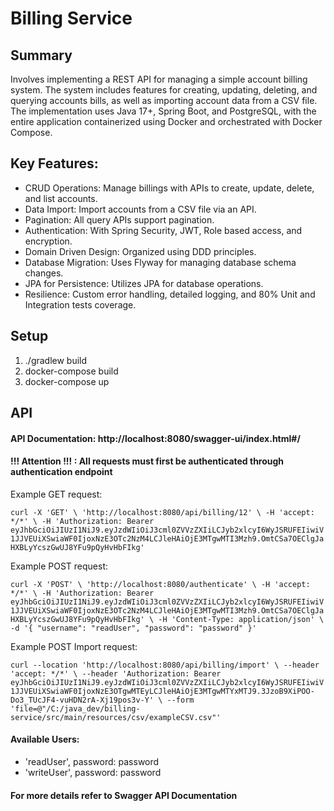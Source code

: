 # Billing Service

## Summary 
Involves implementing a REST API for managing a simple account billing system. 
The system includes features for creating, updating, deleting, and querying accounts 
bills, as well as importing account data from a CSV file. 
The implementation uses Java 17+, Spring Boot, and PostgreSQL, with the entire 
application containerized using Docker and orchestrated with Docker Compose.

## Key Features:
* CRUD Operations: Manage billings with APIs to create, update, delete, and list accounts.
* Data Import: Import accounts from a CSV file via an API.
* Pagination: All query APIs support pagination.
* Authentication: With Spring Security, JWT, Role based access, and encryption.
* Domain Driven Design: Organized using DDD principles.
* Database Migration: Uses Flyway for managing database schema changes.
* JPA for Persistence: Utilizes JPA for database operations.
* Resilience: Custom error handling, detailed logging, and 80% Unit and Integration tests coverage.

## Setup
1. ./gradlew build
2. docker-compose build
3. docker-compose up

## API
#### API Documentation: http://localhost:8080/swagger-ui/index.html#/
#### !!! Attention !!! : All requests must first be authenticated through authentication endpoint
Example GET request:

`curl -X 'GET' \
'http://localhost:8080/api/billing/12' \
-H 'accept: */*' \
-H 'Authorization: Bearer eyJhbGciOiJIUzI1NiJ9.eyJzdWIiOiJ3cml0ZVVzZXIiLCJyb2xlcyI6WyJSRUFEIiwiV1JJVEUiXSwiaWF0IjoxNzE3OTc2NzM4LCJleHAiOjE3MTgwMTI3Mzh9.OmtCSa7OEClgJaHXBLyYcszGwUJ8YFu9pQyHvHbFIkg'`

Example POST request:

`curl -X 'POST' \
'http://localhost:8080/authenticate' \
-H 'accept: */*' \
-H 'Authorization: Bearer eyJhbGciOiJIUzI1NiJ9.eyJzdWIiOiJ3cml0ZVVzZXIiLCJyb2xlcyI6WyJSRUFEIiwiV1JJVEUiXSwiaWF0IjoxNzE3OTc2NzM4LCJleHAiOjE3MTgwMTI3Mzh9.OmtCSa7OEClgJaHXBLyYcszGwUJ8YFu9pQyHvHbFIkg' \
-H 'Content-Type: application/json' \
-d '{
"username": "readUser",
"password": "password"
}'`

Example POST Import request:

`curl --location 'http://localhost:8080/api/billing/import' \
--header 'accept: */*' \
--header 'Authorization: Bearer eyJhbGciOiJIUzI1NiJ9.eyJzdWIiOiJ3cml0ZVVzZXIiLCJyb2xlcyI6WyJSRUFEIiwiV1JJVEUiXSwiaWF0IjoxNzE3OTgwMTEyLCJleHAiOjE3MTgwMTYxMTJ9.3JzoB9XiPOO-Do3_TUcJF4-vuHDN2rA-Xj19pos3v-Y' \
--form 'file=@"/C:/java_dev/billing-service/src/main/resources/csv/exampleCSV.csv"'`

#### Available Users:
* 'readUser', password: password
* 'writeUser', password: password

#### For more details refer to Swagger API Documentation
